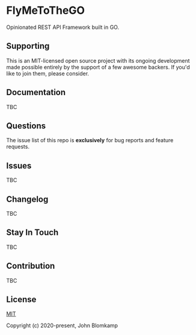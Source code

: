 # FlyMeToTheGO

Opinionated REST API Framework built in GO.

## Supporting

This is an MIT-licensed open source project with its ongoing development made possible entirely by the support of a few awesome backers. If you'd like to join them, please consider.
## Documentation

TBC

## Questions

The issue list of this repo is **exclusively** for bug reports and feature requests.

## Issues

TBC

## Changelog

TBC

## Stay In Touch

TBC

## Contribution

TBC

## License

[MIT](https://opensource.org/licenses/MIT)

Copyright (c) 2020-present, John Blomkamp